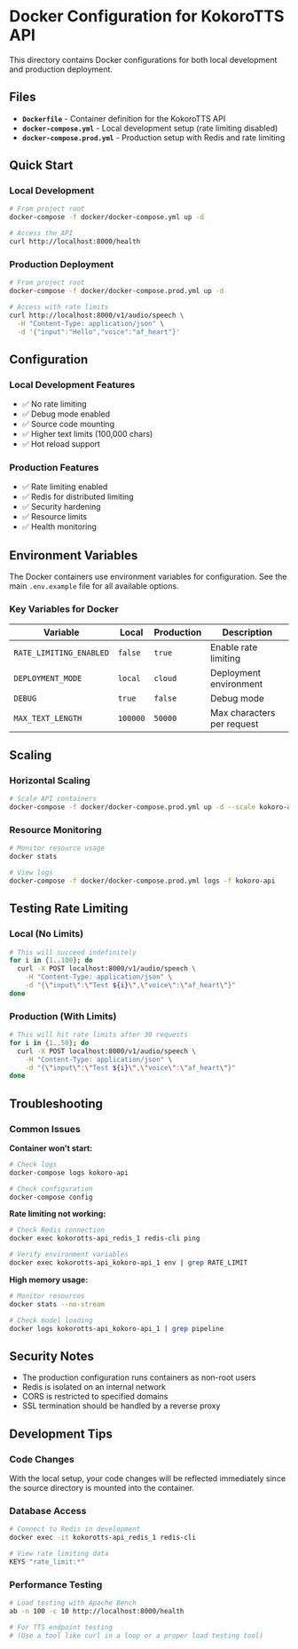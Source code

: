 # Docker Configuration for KokoroTTS API

This directory contains Docker configurations for both local development and production deployment.

## Files

- **`Dockerfile`** - Container definition for the KokoroTTS API
- **`docker-compose.yml`** - Local development setup (rate limiting disabled)
- **`docker-compose.prod.yml`** - Production setup with Redis and rate limiting

## Quick Start

### Local Development
```bash
# From project root
docker-compose -f docker/docker-compose.yml up -d

# Access the API
curl http://localhost:8000/health
```

### Production Deployment
```bash
# From project root
docker-compose -f docker/docker-compose.prod.yml up -d

# Access with rate limits
curl http://localhost:8000/v1/audio/speech \
  -H "Content-Type: application/json" \
  -d '{"input":"Hello","voice":"af_heart"}'
```

## Configuration

### Local Development Features
- ✅ No rate limiting
- ✅ Debug mode enabled
- ✅ Source code mounting
- ✅ Higher text limits (100,000 chars)
- ✅ Hot reload support

### Production Features
- ✅ Rate limiting enabled
- ✅ Redis for distributed limiting
- ✅ Security hardening
- ✅ Resource limits
- ✅ Health monitoring

## Environment Variables

The Docker containers use environment variables for configuration. See the main `.env.example` file for all available options.

### Key Variables for Docker

| Variable | Local | Production | Description |
|----------|--------|------------|-------------|
| `RATE_LIMITING_ENABLED` | `false` | `true` | Enable rate limiting |
| `DEPLOYMENT_MODE` | `local` | `cloud` | Deployment environment |
| `DEBUG` | `true` | `false` | Debug mode |
| `MAX_TEXT_LENGTH` | `100000` | `50000` | Max characters per request |

## Scaling

### Horizontal Scaling
```bash
# Scale API containers
docker-compose -f docker/docker-compose.prod.yml up -d --scale kokoro-api=3
```

### Resource Monitoring
```bash
# Monitor resource usage
docker stats

# View logs
docker-compose -f docker/docker-compose.prod.yml logs -f kokoro-api
```

## Testing Rate Limiting

### Local (No Limits)
```bash
# This will succeed indefinitely
for i in {1..100}; do
  curl -X POST localhost:8000/v1/audio/speech \
    -H "Content-Type: application/json" \
    -d "{\"input\":\"Test ${i}\",\"voice\":\"af_heart\"}"
done
```

### Production (With Limits)
```bash
# This will hit rate limits after 30 requests
for i in {1..50}; do
  curl -X POST localhost:8000/v1/audio/speech \
    -H "Content-Type: application/json" \
    -d "{\"input\":\"Test ${i}\",\"voice\":\"af_heart\"}"
done
```

## Troubleshooting

### Common Issues

**Container won't start:**
```bash
# Check logs
docker-compose logs kokoro-api

# Check configuration
docker-compose config
```

**Rate limiting not working:**
```bash
# Check Redis connection
docker exec kokorotts-api_redis_1 redis-cli ping

# Verify environment variables
docker exec kokorotts-api_kokoro-api_1 env | grep RATE_LIMIT
```

**High memory usage:**
```bash
# Monitor resources
docker stats --no-stream

# Check model loading
docker logs kokorotts-api_kokoro-api_1 | grep pipeline
```

## Security Notes

- The production configuration runs containers as non-root users
- Redis is isolated on an internal network
- CORS is restricted to specified domains
- SSL termination should be handled by a reverse proxy

## Development Tips

### Code Changes
With the local setup, your code changes will be reflected immediately since the source directory is mounted into the container.

### Database Access
```bash
# Connect to Redis in development
docker exec -it kokorotts-api_redis_1 redis-cli

# View rate limiting data
KEYS "rate_limit:*"
```

### Performance Testing
```bash
# Load testing with Apache Bench
ab -n 100 -c 10 http://localhost:8000/health

# For TTS endpoint testing
# (Use a tool like curl in a loop or a proper load testing tool)
```